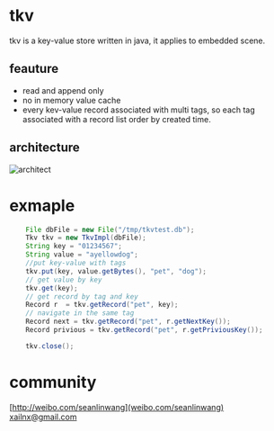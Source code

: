 # tkv
tkv is a key-value store written in java, it applies to embedded scene.

## feauture
- read and append only
- no in memory value cache
- every kev-value record associated with multi tags, so each tag associated with a record list order by created time.

## architecture
![architect](http://ww2.sinaimg.cn/large/648d6e26gw1dqawvzkia7j.jpg "tkv architect")


# exmaple
```java		
	File dbFile = new File("/tmp/tkvtest.db"); 
	Tkv tkv = new TkvImpl(dbFile); 
	String key = "01234567"; 
	String value = "ayellowdog"; 
	//put key-value with tags
	tkv.put(key, value.getBytes(), "pet", "dog");
	// get value by key
	tkv.get(key);
	// get record by tag and key
	Record r  = tkv.getRecord("pet", key);
	// navigate in the same tag
	Record next = tkv.getRecord("pet", r.getNextKey());
	Record privious = tkv.getRecord("pet", r.getPriviousKey());

	tkv.close();
```

# community
[http://weibo.com/seanlinwang](weibo.com/seanlinwang)  xailnx@gmail.com

